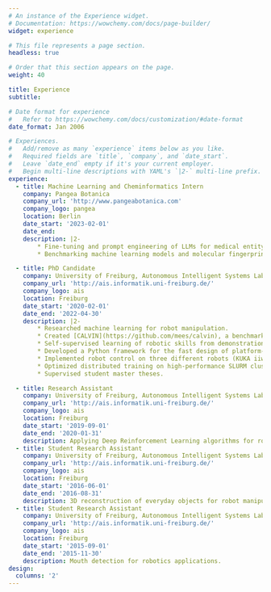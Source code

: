 ```yaml
---
# An instance of the Experience widget.
# Documentation: https://wowchemy.com/docs/page-builder/
widget: experience

# This file represents a page section.
headless: true

# Order that this section appears on the page.
weight: 40

title: Experience
subtitle:

# Date format for experience
#   Refer to https://wowchemy.com/docs/customization/#date-format
date_format: Jan 2006

# Experiences.
#   Add/remove as many `experience` items below as you like.
#   Required fields are `title`, `company`, and `date_start`.
#   Leave `date_end` empty if it's your current employer.
#   Begin multi-line descriptions with YAML's `|2-` multi-line prefix.
experience:
  - title: Machine Learning and Cheminformatics Intern
    company: Pangea Botanica
    company_url: 'http://www.pangeabotanica.com'
    company_logo: pangea
    location: Berlin
    date_start: '2023-02-01'
    date_end: 
    description: |2-
        * Fine-tuning and prompt engineering of LLMs for medical entity and relationship extraction from ethnobotanical literature.
        * Benchmarking machine learning models and molecular fingerprints for chemical activity prediction.

  - title: PhD Candidate 
    company: University of Freiburg, Autonomous Intelligent Systems Lab
    company_url: 'http://ais.informatik.uni-freiburg.de/'
    company_logo: ais
    location: Freiburg
    date_start: '2020-02-01'
    date_end: '2022-04-30'
    description: |2-
        * Researched machine learning for robot manipulation.
        * Created [CALVIN](https://github.com/mees/calvin), a benchmark, dataset and state-of-the-art architecture for learning language‑conditioned robot control policies from unstructured data.
        * Self-supervised learning of robotic skills from demonstrations ([HULC](https://github.com/lukashermann/hulc)).
        * Developed a Python framework for the fast design of platform-independent robot experiments.
        * Implemented robot control on three different robots (KUKA iiwa, Franka Emika Panda, UR3).
        * Optimized distributed training on high‑performance SLURM cluster.
        * Supervised student master theses.

  - title: Research Assistant
    company: University of Freiburg, Autonomous Intelligent Systems Lab
    company_url: 'http://ais.informatik.uni-freiburg.de/'
    company_logo: ais
    location: Freiburg
    date_start: '2019-09-01'
    date_end: '2020-01-31'
    description: Applying Deep Reinforcement Learning algorithms for robot manipulation with KUKA LBR iiwa ([ICRA 2020 paper](https://arxiv.org/pdf/1910.07972.pdf)).
  - title: Student Research Assistant
    company: University of Freiburg, Autonomous Intelligent Systems Lab
    company_url: 'http://ais.informatik.uni-freiburg.de/'
    company_logo: ais
    location: Freiburg
    date_start: '2016-06-01'
    date_end: '2016-08-31'
    description: 3D reconstruction of everyday objects for robot manipulation (for tracking and training in simulation).
  - title: Student Research Assistant
    company: University of Freiburg, Autonomous Intelligent Systems Lab
    company_url: 'http://ais.informatik.uni-freiburg.de/'
    company_logo: ais
    location: Freiburg
    date_start: '2015-09-01'
    date_end: '2015-11-30'
    description: Mouth detection for robotics applications.
design:
  columns: '2'
---
```

